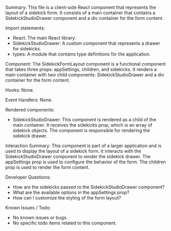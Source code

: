 Summary:
This file is a client-side React component that represents the layout of a sidekick form. It consists of a main container that contains a SidekickStudioDrawer component and a div container for the form content.

Import statements:
- React: The main React library.
- SidekickStudioDrawer: A custom component that represents a drawer for sidekicks.
- types: A module that contains type definitions for the application.

Component:
The SidekickFormLayout component is a functional component that takes three props: appSettings, children, and sidekicks. It renders a main container with two child components: SidekickStudioDrawer and a div container for the form content.

Hooks:
None.

Event Handlers:
None.

Rendered components:
- SidekickStudioDrawer: This component is rendered as a child of the main container. It receives the sidekicks prop, which is an array of sidekick objects. The component is responsible for rendering the sidekick drawer.

Interaction Summary:
This component is part of a larger application and is used to display the layout of a sidekick form. It interacts with the SidekickStudioDrawer component to render the sidekick drawer. The appSettings prop is used to configure the behavior of the form. The children prop is used to render the form content.

Developer Questions:
- How are the sidekicks passed to the SidekickStudioDrawer component?
- What are the available options in the appSettings prop?
- How can I customize the styling of the form layout?

Known Issues / Todo:
- No known issues or bugs.
- No specific todo items related to this component.